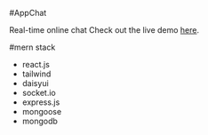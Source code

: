 #AppChat

Real-time online chat
Check out the live demo [here](https://app-chat-frontend-sn5q.onrender.com).

#mern stack 
- react.js
- tailwind
- daisyui
- socket.io
- express.js
- mongoose
- mongodb

